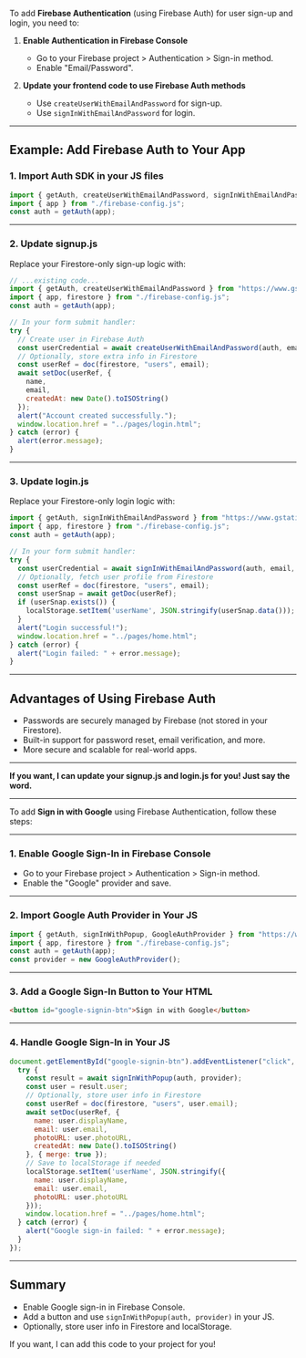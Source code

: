 To add **Firebase Authentication** (using Firebase Auth) for user sign-up and login, you need to:

1. **Enable Authentication in Firebase Console**  
   - Go to your Firebase project > Authentication > Sign-in method.
   - Enable "Email/Password".

2. **Update your frontend code to use Firebase Auth methods**  
   - Use `createUserWithEmailAndPassword` for sign-up.
   - Use `signInWithEmailAndPassword` for login.

---

## Example: Add Firebase Auth to Your App

### 1. Import Auth SDK in your JS files

```javascript
import { getAuth, createUserWithEmailAndPassword, signInWithEmailAndPassword } from "https://www.gstatic.com/firebasejs/11.9.1/firebase-auth.js";
import { app } from "./firebase-config.js";
const auth = getAuth(app);
```

---

### 2. Update signup.js

Replace your Firestore-only sign-up logic with:

```javascript
// ...existing code...
import { getAuth, createUserWithEmailAndPassword } from "https://www.gstatic.com/firebasejs/11.9.1/firebase-auth.js";
import { app, firestore } from "./firebase-config.js";
const auth = getAuth(app);

// In your form submit handler:
try {
  // Create user in Firebase Auth
  const userCredential = await createUserWithEmailAndPassword(auth, email, password);
  // Optionally, store extra info in Firestore
  const userRef = doc(firestore, "users", email);
  await setDoc(userRef, {
    name,
    email,
    createdAt: new Date().toISOString()
  });
  alert("Account created successfully.");
  window.location.href = "../pages/login.html";
} catch (error) {
  alert(error.message);
}
```

---

### 3. Update login.js

Replace your Firestore-only login logic with:

```javascript
import { getAuth, signInWithEmailAndPassword } from "https://www.gstatic.com/firebasejs/11.9.1/firebase-auth.js";
import { app, firestore } from "./firebase-config.js";
const auth = getAuth(app);

// In your form submit handler:
try {
  const userCredential = await signInWithEmailAndPassword(auth, email, password);
  // Optionally, fetch user profile from Firestore
  const userRef = doc(firestore, "users", email);
  const userSnap = await getDoc(userRef);
  if (userSnap.exists()) {
    localStorage.setItem('userName', JSON.stringify(userSnap.data()));
  }
  alert("Login successful!");
  window.location.href = "../pages/home.html";
} catch (error) {
  alert("Login failed: " + error.message);
}
```

---

## **Advantages of Using Firebase Auth**
- Passwords are securely managed by Firebase (not stored in your Firestore).
- Built-in support for password reset, email verification, and more.
- More secure and scalable for real-world apps.

---

**If you want, I can update your signup.js and login.js for you! Just say the word.**

---

To add **Sign in with Google** using Firebase Authentication, follow these steps:

---

### 1. **Enable Google Sign-In in Firebase Console**
- Go to your Firebase project > Authentication > Sign-in method.
- Enable the "Google" provider and save.

---

### 2. **Import Google Auth Provider in Your JS**

```javascript
import { getAuth, signInWithPopup, GoogleAuthProvider } from "https://www.gstatic.com/firebasejs/11.9.1/firebase-auth.js";
import { app, firestore } from "./firebase-config.js";
const auth = getAuth(app);
const provider = new GoogleAuthProvider();
```

---

### 3. **Add a Google Sign-In Button to Your HTML**

```html
<button id="google-signin-btn">Sign in with Google</button>
```

---

### 4. **Handle Google Sign-In in Your JS**

```javascript
document.getElementById("google-signin-btn").addEventListener("click", async () => {
  try {
    const result = await signInWithPopup(auth, provider);
    const user = result.user;
    // Optionally, store user info in Firestore
    const userRef = doc(firestore, "users", user.email);
    await setDoc(userRef, {
      name: user.displayName,
      email: user.email,
      photoURL: user.photoURL,
      createdAt: new Date().toISOString()
    }, { merge: true });
    // Save to localStorage if needed
    localStorage.setItem('userName', JSON.stringify({
      name: user.displayName,
      email: user.email,
      photoURL: user.photoURL
    }));
    window.location.href = "../pages/home.html";
  } catch (error) {
    alert("Google sign-in failed: " + error.message);
  }
});
```

---

## **Summary**
- Enable Google sign-in in Firebase Console.
- Add a button and use `signInWithPopup(auth, provider)` in your JS.
- Optionally, store user info in Firestore and localStorage.

If you want, I can add this code to your project for you!